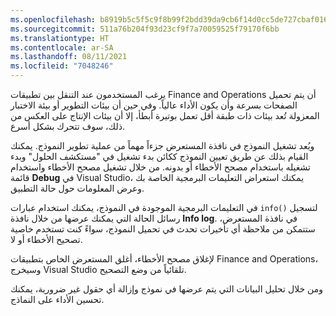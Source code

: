 ```yaml
---
ms.openlocfilehash: b8919b5c5f5c9f8b99f2bdd39da9cb6f14d0cc5de727cbaf016ca18665b4f006
ms.sourcegitcommit: 511a76b204f93d23cf9f7a70059525f79170f6bb
ms.translationtype: HT
ms.contentlocale: ar-SA
ms.lasthandoff: 08/11/2021
ms.locfileid: "7048246"
---
```

يرغب المستخدمون عند التنقل بين تطبيقات Finance and Operations أن يتم تحميل الصفحات بسرعة وأن يكون الأداء عالياً. وفي حين أن بيئات التطوير أو بيئة الاختبار المعزولة‬ تُعد بيئات ذات طبقة أقل تعمل بوتيرة أبطأ، إلا أن بيئات الإنتاج على العكس من ذلك، سوف تتحرك بشكل أسرع.

ويُعد تشغيل النموذج في نافذة المستعرض جزءاً مهماً من عملية تطوير النموذج. يمكنك القيام بذلك عن طريق تعيين النموذج ككائن بدء تشغيل في "مستكشف الحلول" وبدء تشغيله باستخدام مصحح الأخطاء أو بدونه.
من خلال تشغيل مصحح الأخطاء واستخدام قائمة **Debug** في Visual Studio، يمكنك استعراض التعليمات البرمجية الخاصة بك وعرض المعلومات حول حالة التطبيق.

في التعليمات البرمجية الموجودة في النموذج، يمكنك استخدام عبارات `info()` لتسجيل رسائل الحالة التي يمكنك عرضها من خلال نافذة **Info log**. في نافذة المستعرض، ستتمكن من ملاحظة أي تأخيرات تحدث في تحميل النموذج، سواءً كنت تستخدم خاصية تصحيح الأخطاء أو لا.

لإغلاق مصحح الأخطاء، أغلق المستعرض الخاص بتطبيقات Finance and Operations، وسيخرج Visual Studio تلقائياً من وضع التصحيح.

ومن خلال تحليل البيانات التي يتم عرضها في نموذج وإزالة أي حقول غير ضرورية، يمكنك تحسين الأداء على النماذج.
 